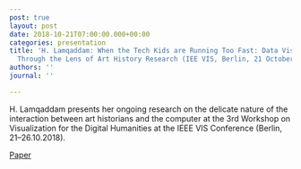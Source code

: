 ```yaml
---
post: true
layout: post
date: 2018-10-21T07:00:00.000+00:00
categories: presentation
title: 'H. Lamqaddam: When the Tech Kids are Running Too Fast: Data Visualisation
  Through the Lens of Art History Research (IEE VIS, Berlin, 21 October)'
authors: ''
journal: ''

---
```

H. Lamqaddam presents her ongoing research on the delicate nature of the interaction between art historians and the computer at the 3rd Workshop on Visualization for the Digital Humanities at the IEEE VIS Conference (Berlin, 21–26.10.2018).

[Paper](http://vis4dh.dbvis.de/papers/2018/When%20the%20Tech%20Kids%20are%20Running%20Too%20Fast%20%20Data%20Visualisation%20Through%20the%20Lens%20of%20Art%20History%20Research.pdf)